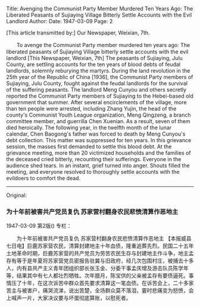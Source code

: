 Title: Avenging the Communist Party Member Murdered Ten Years Ago: The Liberated Peasants of Sujiaying Village Bitterly Settle Accounts with the Evil Landlord
Author:
Date: 1947-03-09
Page: 2

[This article transmitted by:] Our Newspaper, Weixian, 7th.

　　To avenge the Communist Party member murdered ten years ago:
    The liberated peasants of Sujiaying Village bitterly settle accounts with the evil landlord
    [This Newspaper, Weixian, 7th] The peasants of Sujiaying, Julu County, are settling accounts for the ten years of blood debts of feudal landlords, solemnly reburying the martyrs. During the land revolution in the 25th year of the Republic of China [1936], the Communist Party members of Sujiaying, Julu County, fought against the feudal landlords for the survival of the suffering peasants. The landlord Meng Cunyou and others secretly reported the Communist Party members of Sujiaying to the Hebei-based old government that summer. After several encirclements of the village, more than ten people were arrested, including Zhang Yujin, the head of the county's Communist Youth League organization, Meng Qingzeng, a branch committee member, and guerrilla Chen Xuenian. As a result, seven of them died heroically. The following year, in the twelfth month of the lunar calendar, Chen Baogong's father was forced to death by Meng Cunyou's debt collection. This matter was suppressed for ten years. In this grievance session, the masses first demanded to settle this blood debt. At the grievance meeting, more than 20 victimized households and the families of the deceased cried bitterly, recounting their sufferings. Everyone in the audience shed tears. In an instant, grief turned into anger. Shouts filled the meeting, and everyone resolved to thoroughly settle accounts with the evildoers to comfort the dead.



<hr /> 

Original: 


### 为十年前被害共产党员复仇  苏家营村翻身农民悲愤清算作恶地主

1947-03-09
第2版()
专栏：

　　为十年前被害共产党员复仇
    苏家营村翻身农民悲愤清算作恶地主
    【本报威县七日电】巨鹿苏家营农民，清算封建地主十年血债，隆重追葬先烈。民国二十五年土地革命时期，巨鹿苏家营的共产党员为劳苦农民生存与封建地主作斗争，地主孟存有等于是年夏将苏家营党员密报告驻冀与旧政府，经几次包围村庄，被捕去十多人，内有县共产主义青年团组织部长张玉金、分委干事孟庆增及游击队员陈学年等，结果其中有七人都壮烈牺牲。次年腊月，陈宝供的父亲被孟存有要债逼死。事情压了十年，在这次诉苦中群众首先要求清算这一笔血债。在诉苦会上，二十多家苦主与被害户，痛哭流涕，说出苦楚，全场群众莫不落泪，霎时悲痛变为怒愤，会上喊声一片，大家决议要与坏蛋彻底算账，以慰死者。
